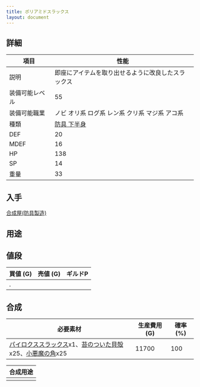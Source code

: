 ```yaml
---
title: ポリアミドスラックス
layout: document
---
```

## 詳細


|項目|性能|
|---|---|
|説明|即座にアイテムを取り出せるように改良したスラックス|
|装備可能レベル|55|
|装備可能職業|ノビ オリ系 ログ系 レン系 クリ系 マジ系 アコ系|
|種類|[防具 下半身](防具(下半身))|
|DEF|20|
|MDEF|16|
|HP|138|
|SP|14|
|重量|33|

## 入手

[合成屋(防具製造)](合成屋(防具製造))

## 用途


## 値段


|買値 (G)|売値 (G)|ギルドP|
|---|---|---|
|.|||

## 合成


|必要素材|生産費用 (G)|確率 (%)|
|---|---|---|
|[パイロクススラックス](パイロクススラックス)x1、[苔のついた貝殻](苔のついた貝殻)x25、[小悪魔の角](小悪魔の角)x25|11700|100|


|合成用途|
|---|
||
